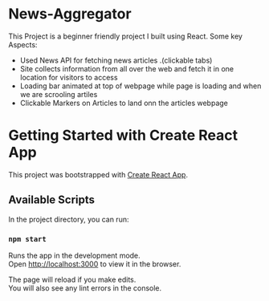 # News-Aggregator
This Project is a beginner friendly project I built using React. Some key Aspects:

- Used News API for fetching news articles .(clickable tabs)
- Site collects information from all over the web and fetch it in one location for visitors to access
- Loading bar animated at top of webpage while page is loading and when we are scrooling artiles
- Clickable Markers on Articles to land onn the articles webpage

# Getting Started with Create React App

This project was bootstrapped with [Create React App](https://github.com/facebook/create-react-app).

## Available Scripts

In the project directory, you can run:

### `npm start`

Runs the app in the development mode.\
Open [http://localhost:3000](http://localhost:3000) to view it in the browser.

The page will reload if you make edits.\
You will also see any lint errors in the console.
